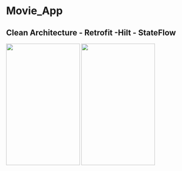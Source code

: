 # Movie_App

## Clean Architecture - Retrofit -Hilt - StateFlow


<img src="https://github.com/zfml/Movie_App/assets/137433031/67b1b359-1538-4561-91d6-10a7f19b9cbd" width="200" height="330">
<img src="https://github.com/zfml/Movie_App/assets/137433031/10f3831b-9b85-4a17-b1da-24692596df17" width="200" height="330">

